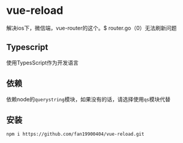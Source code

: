 # vue-reload
解决ios下，微信端，vue-router的这个。$ router.go（0）无法刷新问题

## Typescript
使用TypesScript作为开发语言

## 依赖
依赖node的`querystring`模块，如果没有的话，请选择使用`qs`模块代替

## 安装
```bash
npm i https://github.com/fan19900404/vue-reload.git
```